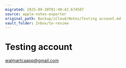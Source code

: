 ```yaml
---
migrated: 2025-09-20T01:49:42.674507
source: apple-notes-exporter
original_path: Backup/iCloud/Notes/Testing account.md
vault_folder: Inbox/to-review
---
```

# Testing account 

walmartcaapp@gmail.com
